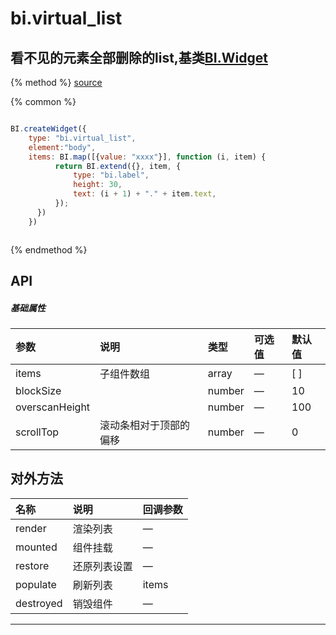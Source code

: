 # bi.virtual_list

## 看不见的元素全部删除的list,基类[BI.Widget](/core/widget.md)

{% method %}
[source](https://jsfiddle.net/fineui/L995LrL9/)

{% common %}
```javascript

BI.createWidget({
	type: "bi.virtual_list",
	element:"body",
	items: BI.map([{value: "xxxx"}], function (i, item) {
	      return BI.extend({}, item, {
	          type: "bi.label",
	          height: 30,
	          text: (i + 1) + "." + item.text,
	      });
	  })
	})



```

{% endmethod %}

## API
##### 基础属性
| 参数    | 说明           | 类型  | 可选值 | 默认值
| :------ |:-------------  | :-----| :----|:----
| items | 子组件数组 | array | —  | [ ] |
| blockSize | | number | — | 10 |
| overscanHeight | | number | — | 100 |
| scrollTop |  滚动条相对于顶部的偏移 | number | — | 0 |


## 对外方法
| 名称     | 说明                           |  回调参数     
| :------ |:-------------                  | :-----   
| render | 渲染列表 | —|
| mounted | 组件挂载 | —|
| restore | 还原列表设置 | — |
| populate | 刷新列表 | items |
| destroyed | 销毁组件 | —|



---


